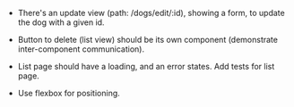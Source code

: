 - There's an update view (path: /dogs/edit/:id), showing a form, to update the dog with a given id.

- Button to delete (list view) should be its own component (demonstrate inter-component communication).

- List page should have a loading, and an error states. Add tests for list page.

- Use flexbox for positioning.